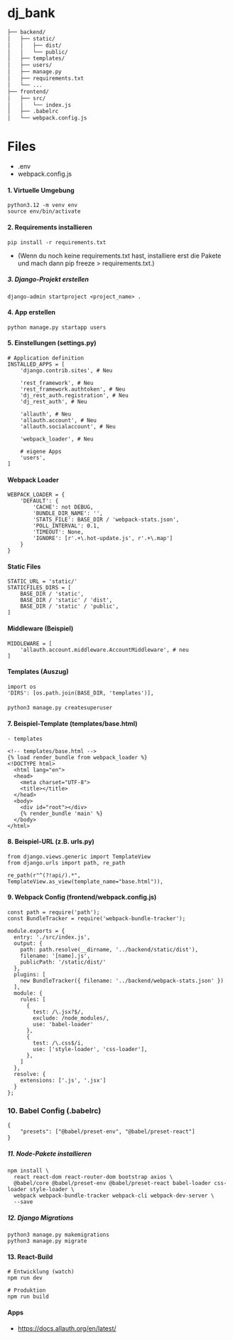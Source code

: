 # dj_bank

```bash
├── backend/
│   ├── static/
│   │   ├── dist/
│   │   └── public/
│   ├── templates/
│   ├── users/
│   ├── manage.py
│   ├── requirements.txt
│   └── ...
├── frontend/
│   ├── src/
│   │   └── index.js
│   ├── .babelrc
│   └── webpack.config.js
```

# Files
- .env
- webpack.config.js

#### 1. Virtuelle Umgebung
```
python3.12 -m venv env
source env/bin/activate
```

#### 2. Requirements installieren
```
pip install -r requirements.txt
```

- (Wenn du noch keine requirements.txt hast, installiere erst die Pakete und mach dann pip freeze > requirements.txt.)

##### 3. Django-Projekt erstellen
```
django-admin startproject <project_name> .
```

#### 4. App erstellen
```
python manage.py startapp users
```

#### 5. Einstellungen (settings.py)
```
# Application definition
INSTALLED_APPS = [
    'django.contrib.sites', # Neu

    'rest_framework', # Neu
    'rest_framework.authtoken', # Neu
    'dj_rest_auth.registration', # Neu
    'dj_rest_auth', # Neu

    'allauth', # Neu
    'allauth.account', # Neu 
    'allauth.socialaccount', # Neu

    'webpack_loader', # Neu

    # eigene Apps
    'users',
]
```

#### Webpack Loader
```
WEBPACK_LOADER = {
    'DEFAULT': {
        'CACHE': not DEBUG,
        'BUNDLE_DIR_NAME': '',
        'STATS_FILE': BASE_DIR / 'webpack-stats.json',
        'POLL_INTERVAL': 0.1,
        'TIMEOUT': None,
        'IGNORE': [r'.+\.hot-update.js', r'.+\.map']
    }
}
```

#### Static Files
```
STATIC_URL = 'static/'
STATICFILES_DIRS = [
    BASE_DIR / 'static',
    BASE_DIR / 'static' / 'dist',
    BASE_DIR / 'static' / 'public',
]
```


#### Middleware (Beispiel)
``` 
MIDDLEWARE = [
    'allauth.account.middleware.AccountMiddleware', # neu
]
```

#### Templates (Auszug)
```
import os
'DIRS': [os.path.join(BASE_DIR, 'templates')],
```

#### 
```
python3 manage.py createsuperuser
```

#### 7. Beispiel-Template (templates/base.html)
``` 
- templates

<!-- templates/base.html -->
{% load render_bundle from webpack_loader %}
<!DOCTYPE html>
  <html lang="en">
  <head>
    <meta charset="UTF-8">
    <title></title>
  </head>
  <body>
    <div id="root"></div>
    {% render_bundle 'main' %}
  </body>
</html>
```


#### 8. Beispiel-URL (z.B. urls.py)
```
from django.views.generic import TemplateView
from django.urls import path, re_path

re_path(r"^(?!api/).*", TemplateView.as_view(template_name="base.html")),
```


#### 9. Webpack Config (frontend/webpack.config.js)
```
const path = require('path');
const BundleTracker = require('webpack-bundle-tracker');

module.exports = {
  entry: './src/index.js',
  output: {
    path: path.resolve(__dirname, '../backend/static/dist'),
    filename: '[name].js',
    publicPath: '/static/dist/'
  },
  plugins: [
    new BundleTracker({ filename: '../backend/webpack-stats.json' })
  ],
  module: {
    rules: [
      {
        test: /\.jsx?$/,
        exclude: /node_modules/,
        use: 'babel-loader'
      },
      {
        test: /\.css$/i,
        use: ['style-loader', 'css-loader'],
      },
    ]
  },
  resolve: {
    extensions: ['.js', '.jsx']
  }
};
```


### 10. Babel Config (.babelrc)
```
{
    "presets": ["@babel/preset-env", "@babel/preset-react"]
}
```


##### 11. Node-Pakete installieren
```
npm install \
  react react-dom react-router-dom bootstrap axios \
  @babel/core @babel/preset-env @babel/preset-react babel-loader css-loader style-loader \
  webpack webpack-bundle-tracker webpack-cli webpack-dev-server \
  --save
```


##### 12. Django Migrations
```
python3 manage.py makemigrations
python3 manage.py migrate
```


#### 13. React-Build
```
# Entwicklung (watch)
npm run dev

# Produktion
npm run build
```


#### Apps
- https://docs.allauth.org/en/latest/



